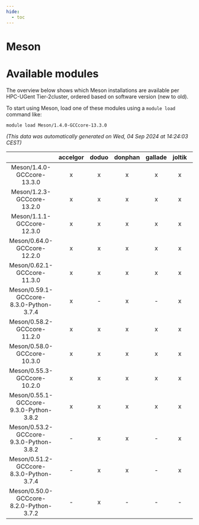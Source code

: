 ```yaml
---
hide:
  - toc
---
```


Meson
=====

# Available modules


The overview below shows which Meson installations are available per HPC-UGent Tier-2cluster, ordered based on software version (new to old).

To start using Meson, load one of these modules using a `module load` command like:

```shell
module load Meson/1.4.0-GCCcore-13.3.0
```

*(This data was automatically generated on Wed, 04 Sep 2024 at 14:24:03 CEST)*  

| |accelgor|doduo|donphan|gallade|joltik|shinx|skitty|
| :---: | :---: | :---: | :---: | :---: | :---: | :---: | :---: |
|Meson/1.4.0-GCCcore-13.3.0|x|x|x|x|x|x|x|
|Meson/1.2.3-GCCcore-13.2.0|x|x|x|x|x|x|x|
|Meson/1.1.1-GCCcore-12.3.0|x|x|x|x|x|x|x|
|Meson/0.64.0-GCCcore-12.2.0|x|x|x|x|x|x|x|
|Meson/0.62.1-GCCcore-11.3.0|x|x|x|x|x|x|x|
|Meson/0.59.1-GCCcore-8.3.0-Python-3.7.4|x|-|x|-|x|-|x|
|Meson/0.58.2-GCCcore-11.2.0|x|x|x|x|x|-|x|
|Meson/0.58.0-GCCcore-10.3.0|x|x|x|x|x|-|x|
|Meson/0.55.3-GCCcore-10.2.0|x|x|x|x|x|-|x|
|Meson/0.55.1-GCCcore-9.3.0-Python-3.8.2|x|x|x|x|x|-|x|
|Meson/0.53.2-GCCcore-9.3.0-Python-3.8.2|-|x|x|-|x|-|x|
|Meson/0.51.2-GCCcore-8.3.0-Python-3.7.4|-|x|x|-|x|-|x|
|Meson/0.50.0-GCCcore-8.2.0-Python-3.7.2|-|x|-|-|-|-|-|
